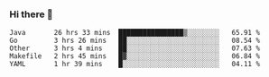 ### Hi there 👋

<!--
**yeya24/yeya24** is a ✨ _special_ ✨ repository because its `README.md` (this file) appears on your GitHub profile.

Here are some ideas to get you started:

- 🔭 I’m currently working on ...
- 🌱 I’m currently learning ...
- 👯 I’m looking to collaborate on ...
- 🤔 I’m looking for help with ...
- 💬 Ask me about ...
- 📫 How to reach me: ...
- 😄 Pronouns: ...
- ⚡ Fun fact: ...
-->

<!--START_SECTION:waka-->
```text
Java       26 hrs 33 mins  ████████████████▒░░░░░░░░   65.91 % 
Go         3 hrs 26 mins   ██░░░░░░░░░░░░░░░░░░░░░░░   08.54 % 
Other      3 hrs 4 mins    ██░░░░░░░░░░░░░░░░░░░░░░░   07.63 % 
Makefile   2 hrs 45 mins   █▓░░░░░░░░░░░░░░░░░░░░░░░   06.84 % 
YAML       1 hr 39 mins    █░░░░░░░░░░░░░░░░░░░░░░░░   04.11 % 
```
<!--END_SECTION:waka-->
